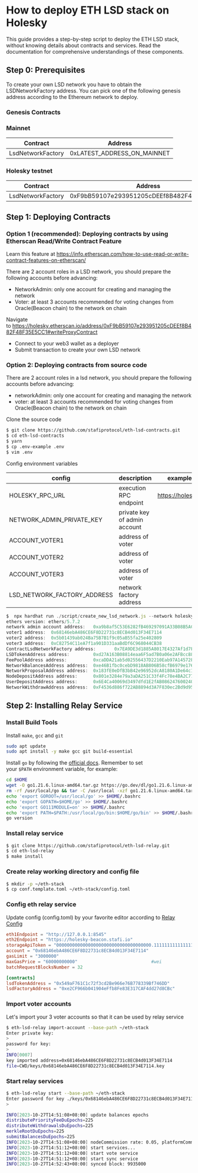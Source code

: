 # How to deploy ETH LSD stack on Holesky

This guide provides a step-by-step script to deploy the ETH LSD stack, without knowing details about contracts and services. Read the documentation for comprehensive understandings of these components.

## Step 0: Prerequisites

To create your own LSD network you have to obtain the LSDNetworkFactory address. You can pick one of the following genesis address according to the Ethereum network to deploy.

### Genesis Contracts

### Mainnet

| Contract | Address |
| --- | --- |
| LsdNetworkFactory | 0xLATEST_ADDRESS_ON_MAINNET |

### Holesky testnet

| Contract | Address |
| --- | --- |
| LsdNetworkFactory | 0xF9bB59107e293951205cDEEf8B482F48F35E5CC1 |

## Step 1: Deploying Contracts

### Option 1 (recommended): Deploying contracts by using Etherscan Read/Write Contract Feature

Learn this feature at https://info.etherscan.com/how-to-use-read-or-write-contract-features-on-etherscan/

There are 2 account roles in a LSD network, you should prepare the following accounts before advancing:

- NetworkAdmin: only one account for creating and managing the network
- Voter: at least 3 accounts recommended for voting changes from Oracle(Beacon chain) to the network on chain

Navigate to https://holesky.etherscan.io/address/0xF9bB59107e293951205cDEEf8B482F48F35E5CC1#writeProxyContract

- Connect to your web3 wallet as a deployer
- Submit transaction to create your own LSD network

### Option 2: Deploying contracts from source code

There are 2 account roles in a lsd network, you should prepare the following accounts before advancing:

- networkAdmin: only one account for creating and managing the network
- voter: at least 3 accounts recommended for voting changes from Oracle(Beacon chain) to the network on chain

Clone the source code

```bash
$ git clone https://github.com/stafiprotocol/eth-lsd-contracts.git
$ cd eth-lsd-contracts
$ yarn
$ cp .env-example .env
$ vim .env
```
Config environment variables

| config | description | example value |
| --- | --- | --- |
| HOLESKY_RPC_URL | execution RPC endpoint | https://holesky.stafi.io |
| NETWORK_ADMIN_PRIVATE_KEY | private key of admin account |  |
| ACCOUNT_VOTER1 | address of voter |  |
| ACCOUNT_VOTER2 | address of voter |  |
| ACCOUNT_VOTER3 | address of voter |  |
| LSD_NETWORK_FACTORY_ADDRESS | network factory address |  |

```jsx
$  npx hardhat run ./script/create_new_lsd_network.js --network holesky  
ethers version: ethers/5.7.2
network admin account address:   0xa9b8af5C53E6282fB469297091A33B08B5AC40B7
voter1 address:  0x68146ebA486CE6F8D22731c8ECB4d013F34E7114
voter2 address:  0x5b01439ab024Ba75B7B1f9c05aB55fa25e402809
voter3 address:  0xC82754C11eA7f1a901D331aaBdDf6C968044CB38
ContractLsdNetworkFactory address:       0x7EA9DE3d1885A8017E4327Af1d7Fe8926603ea91
LSDTokenAddress address:         0xd27A163B08814eaa6F5ad7B0a06e2AFBcc8807d5
FeePoolAddress address:          0xcaDDA21ab5d02556437D2210Eab97A14572F0EF4
NetworkBalancesAddress address:  0xe46B1fbc0cebD9818AB806B58cfB6979e176Ef12
NetworkProposalAddress address:  0x183fE0eDfB3bB42e96952dcA8180A1De64c19B76
NodeDepositAddress address:      0x801e3284e79a3aDA251C33f4Fc78e4BA2C77A390
UserDepositAddress address:      0x6E4Ca40069d3497dfd1E2fAB0862476002409cc9
NetworkWithdrawAddress address:  0xF4536d886f722AB8894d3A7F830ec2Bd9d950aA4
```

## Step 2: Installing Relay Service

### Install Build Tools

Install `make`, `gcc` and `git`

```bash
sudo apt update
sudo apt install -y make gcc git build-essential
```

Install `go` by following the [official docs](https://golang.org/doc/install). Remember to set your `$PATH` environment variable, for example:

```bash
cd $HOME
wget -O go1.21.6.linux-amd64.tar.gz https://go.dev/dl/go1.21.6.linux-amd64.tar.gz
rm -rf /usr/local/go && tar -C /usr/local -xzf go1.21.6.linux-amd64.tar.gz && rm go1.21.6.linux-amd64.tar.gz
echo 'export GOROOT=/usr/local/go' >> $HOME/.bashrc
echo 'export GOPATH=$HOME/go' >> $HOME/.bashrc
echo 'export GO111MODULE=on' >> $HOME/.bashrc
echo 'export PATH=$PATH:/usr/local/go/bin:$HOME/go/bin' >> $HOME/.bashrc && . $HOME/.bashrc
go version
```

### Install relay service

```bash
$ git clone https://github.com/stafiprotocol/eth-lsd-relay.git
$ cd eth-lsd-relay
$ make install
```

### Create relay working directory and config file

```bash
$ mkdir -p ~/eth-stack
$ cp conf.template.toml ~/eth-stack/config.toml
```

### Config eth relay service

Update config (config.toml) by your favorite editor according to [Relay Config](https://github.com/stafiprotocol/stack-docs/blob/main/eth/relay.md#config)

```toml
eth1Endpoint = "http://127.0.0.1:8545"
eth2Endpoint = "https://holesky-beacon.stafi.io"
storageApiToken = "000000000000000000000000000000000000.1111111111111111111111111111111111111111111111111111111111111111111111111111111111111111111111111111111111111111111111111111111111111111111111111111111111111111111111111111.22222222222222222222222-333333--44444444444"
account = "0x68146ebA486CE6F8D22731c8ECB4d013F34E7114"
gasLimit = "3000000"
maxGasPrice = "60000000000"                            #wei
batchRequestBlocksNumber = 32

[contracts]
lsdTokenAddress = "0x549aF761C1c72f3cd2Be966e76B778339Bf746DD"
lsdFactoryAddress = "0xe2CF966b041904eFfb8Fe83E317CAF4dd27d8CBc"
```

### Import voter accounts

Let's import your 3 voter accounts so that it can be used by relay service

```bash
$ eth-lsd-relay import-account --base-path ~/eth-stack
Enter private key:
>
password for key:
>
INFO[0007]
key imported address=0x68146ebA486CE6F8D22731c8ECB4d013F34E7114
file=CWD/keys/0x68146ebA486CE6F8D22731c8ECB4d013F34E7114.key
```


### Start relay services

```bash
$ eth-lsd-relay start --base-path ~/eth-stack
Enter password for key ./keys/0x68146ebA486CE6F8D22731c8ECB4d013F34E7114.key:
>

INFO[2023-10-27T14:51:08+08:00] update balances epochs                        
distributePriorityFeeDuEpochs=225 
distributeWithdrawalsDuEpochs=225 
merkleRootDuEpochs=225 
submitBalancesDuEpochs=225
INFO[2023-10-27T14:51:08+08:00] nodeCommission rate: 0.05, platformCommission rate: 0.05
INFO[2023-10-27T14:51:12+08:00] start services...
INFO[2023-10-27T14:51:12+08:00] start vote service
INFO[2023-10-27T14:51:12+08:00] start sync service
INFO[2023-10-27T14:52:43+08:00] synced block: 9935000
```
